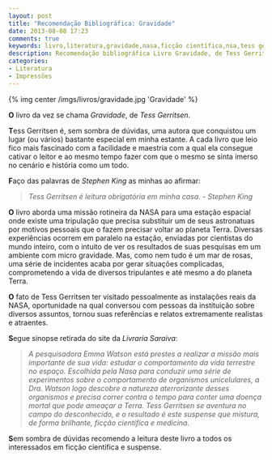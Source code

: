 ```yaml
---
layout: post
title: "Recomendação Bibliográfica: Gravidade"
date: 2013-08-08 17:23
comments: true
keywords: livro,literatura,gravidade,nasa,ficção científica,nsa,tess gerritsen
description: Recomendação bibliográfica Livro Gravidade, de Tess Gerritsen
categories:
- Literatura
- Impressões
---
```

{% img center /imgs/livros/gravidade.jpg 'Gravidade' %}

**O** livro da vez se chama *Gravidade*, de *Tess Gerritsen*.

**T**ess Gerritsen é, sem sombra de dúvidas, uma autora que conquistou um lugar (ou vários) bastante especial em minha estante. A cada livro que leio fico mais fascinado com a facilidade e maestria com a qual ela consegue cativar o leitor e ao mesmo tempo fazer com que o mesmo se sinta imerso no cenário e história como um todo.

**F**aço das palavras de *Stephen King* as minhas ao afirmar:

> *Tess Gerritsen é leitura obrigatória em minha casa. - Stephen King*

**O** livro aborda uma missão rotineira da NASA para uma estação espacial onde existe uma tripulação que precisa substituir um de seus astronatuas por motivos pessoais que o fazem precisar voltar ao planeta Terra. Diversas experiências ocorrem em paralelo na estação, enviadas por cientistas do mundo inteiro, com o intuito de ver os resultados de suas pesquisas em um ambiente com micro gravidade. Mas, como nem tudo é um mar de rosas, uma série de incidentes acaba por gerar situações complicadas, comprometendo a vida de diversos tripulantes e até mesmo a do planeta Terra.

**O** fato de Tess Gerritsen ter visitado pessoalmente as instalações reais da NASA, oportunidade na qual conversou com pessoas da instituição sobre diversos assuntos, tornou suas referências e relatos extremamente realistas e atraentes.

**S**egue sinopse retirada do site da *Livraria Saraiva*:

> *A pesquisadora Emma Watson está prestes a realizar a missão mais importante de sua vida: estudar o comportamento da vida terrestre no espaço. Escolhida pela Nasa para conduzir uma série de experimentos sobre o comportamento de organismos unicelulares, a Dra. Watson logo descobre a natureza aterrorizante desses organismos e precisa correr contra o tempo para conter uma doença mortal que pode ameaçar a Terra. Tess Gerritsen se aventura no campo do desconhecido, e o resultado é este suspense que mistura, de forma brilhante, ficção científica e medicina.*

**S**em sombra de dúvidas recomendo a leitura deste livro a todos os interessados em ficção científica e suspense.